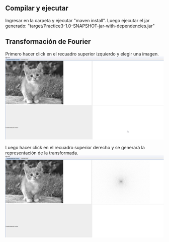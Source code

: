 ## Compilar y ejecutar
Ingresar en la carpeta y ejecutar "maven install".
Luego ejecutar el jar generado: "target/Practice3-1.0-SNAPSHOT-jar-with-dependencies.jar"

## Transformación de Fourier

Primero hacer click en el recuadro superior izquierdo y elegir una imagen.
![img_1.png](images/img_1.png)

Luego hacer click en el recuadro superior derecho y se generará la representación de la transformada.
![img_1.png](images/img_2.png)